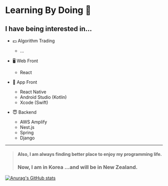 Learning By Doing 🏃
==

I have being interested in...
--
- 💵 Algorithm Trading
  -  ...
  
- 🖥 Web Front 
  - React 

- 📱 App Front
  - React Native
  - Android Studio (Kotlin)
  - Xcode (Swift)
  
- 😇 Backend
  - AWS Amplify
  - Nest.js
  - Spring
  - Django 
  
  
  
  
  
  
---


> #### Also, I am always finding better place to enjoy my programming life.  
> ### Now, I am in Korea ...and will be in New Zealand.


[![Anurag's GitHub stats](https://github-readme-stats.vercel.app/api?username=TomTimmy)](https://github.com/anuraghazra/github-readme-stats)
